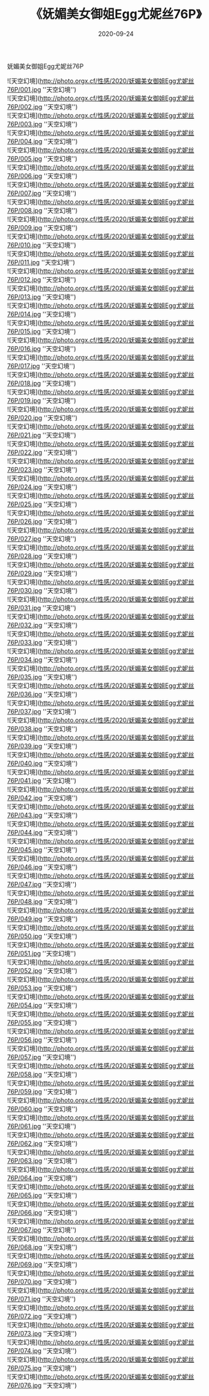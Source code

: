 ﻿---
layout: post
title:  《妩媚美女御姐Egg尤妮丝76P》
date:   2020-09-24
image: http://photo.orgx.cf/性感/2020/妩媚美女御姐Egg尤妮丝76P/000.jpg
categories: [美女, 性感, 泳衣]
---

妩媚美女御姐Egg尤妮丝76P



![天空幻境](http://photo.orgx.cf/性感/2020/妩媚美女御姐Egg尤妮丝76P/001.jpg ''天空幻境'') <br>
![天空幻境](http://photo.orgx.cf/性感/2020/妩媚美女御姐Egg尤妮丝76P/002.jpg ''天空幻境'') <br>
![天空幻境](http://photo.orgx.cf/性感/2020/妩媚美女御姐Egg尤妮丝76P/003.jpg ''天空幻境'') <br>
![天空幻境](http://photo.orgx.cf/性感/2020/妩媚美女御姐Egg尤妮丝76P/004.jpg ''天空幻境'') <br>
![天空幻境](http://photo.orgx.cf/性感/2020/妩媚美女御姐Egg尤妮丝76P/005.jpg ''天空幻境'') <br>
![天空幻境](http://photo.orgx.cf/性感/2020/妩媚美女御姐Egg尤妮丝76P/006.jpg ''天空幻境'') <br>
![天空幻境](http://photo.orgx.cf/性感/2020/妩媚美女御姐Egg尤妮丝76P/007.jpg ''天空幻境'') <br>
![天空幻境](http://photo.orgx.cf/性感/2020/妩媚美女御姐Egg尤妮丝76P/008.jpg ''天空幻境'') <br>
![天空幻境](http://photo.orgx.cf/性感/2020/妩媚美女御姐Egg尤妮丝76P/009.jpg ''天空幻境'') <br>
![天空幻境](http://photo.orgx.cf/性感/2020/妩媚美女御姐Egg尤妮丝76P/010.jpg ''天空幻境'') <br>
![天空幻境](http://photo.orgx.cf/性感/2020/妩媚美女御姐Egg尤妮丝76P/011.jpg ''天空幻境'') <br>
![天空幻境](http://photo.orgx.cf/性感/2020/妩媚美女御姐Egg尤妮丝76P/012.jpg ''天空幻境'') <br>
![天空幻境](http://photo.orgx.cf/性感/2020/妩媚美女御姐Egg尤妮丝76P/013.jpg ''天空幻境'') <br>
![天空幻境](http://photo.orgx.cf/性感/2020/妩媚美女御姐Egg尤妮丝76P/014.jpg ''天空幻境'') <br>
![天空幻境](http://photo.orgx.cf/性感/2020/妩媚美女御姐Egg尤妮丝76P/015.jpg ''天空幻境'') <br>
![天空幻境](http://photo.orgx.cf/性感/2020/妩媚美女御姐Egg尤妮丝76P/016.jpg ''天空幻境'') <br>
![天空幻境](http://photo.orgx.cf/性感/2020/妩媚美女御姐Egg尤妮丝76P/017.jpg ''天空幻境'') <br>
![天空幻境](http://photo.orgx.cf/性感/2020/妩媚美女御姐Egg尤妮丝76P/018.jpg ''天空幻境'') <br>
![天空幻境](http://photo.orgx.cf/性感/2020/妩媚美女御姐Egg尤妮丝76P/019.jpg ''天空幻境'') <br>
![天空幻境](http://photo.orgx.cf/性感/2020/妩媚美女御姐Egg尤妮丝76P/020.jpg ''天空幻境'') <br>
![天空幻境](http://photo.orgx.cf/性感/2020/妩媚美女御姐Egg尤妮丝76P/021.jpg ''天空幻境'') <br>
![天空幻境](http://photo.orgx.cf/性感/2020/妩媚美女御姐Egg尤妮丝76P/022.jpg ''天空幻境'') <br>
![天空幻境](http://photo.orgx.cf/性感/2020/妩媚美女御姐Egg尤妮丝76P/023.jpg ''天空幻境'') <br>
![天空幻境](http://photo.orgx.cf/性感/2020/妩媚美女御姐Egg尤妮丝76P/024.jpg ''天空幻境'') <br>
![天空幻境](http://photo.orgx.cf/性感/2020/妩媚美女御姐Egg尤妮丝76P/025.jpg ''天空幻境'') <br>
![天空幻境](http://photo.orgx.cf/性感/2020/妩媚美女御姐Egg尤妮丝76P/026.jpg ''天空幻境'') <br>
![天空幻境](http://photo.orgx.cf/性感/2020/妩媚美女御姐Egg尤妮丝76P/027.jpg ''天空幻境'') <br>
![天空幻境](http://photo.orgx.cf/性感/2020/妩媚美女御姐Egg尤妮丝76P/028.jpg ''天空幻境'') <br>
![天空幻境](http://photo.orgx.cf/性感/2020/妩媚美女御姐Egg尤妮丝76P/029.jpg ''天空幻境'') <br>
![天空幻境](http://photo.orgx.cf/性感/2020/妩媚美女御姐Egg尤妮丝76P/030.jpg ''天空幻境'') <br>
![天空幻境](http://photo.orgx.cf/性感/2020/妩媚美女御姐Egg尤妮丝76P/031.jpg ''天空幻境'') <br>
![天空幻境](http://photo.orgx.cf/性感/2020/妩媚美女御姐Egg尤妮丝76P/032.jpg ''天空幻境'') <br>
![天空幻境](http://photo.orgx.cf/性感/2020/妩媚美女御姐Egg尤妮丝76P/033.jpg ''天空幻境'') <br>
![天空幻境](http://photo.orgx.cf/性感/2020/妩媚美女御姐Egg尤妮丝76P/034.jpg ''天空幻境'') <br>
![天空幻境](http://photo.orgx.cf/性感/2020/妩媚美女御姐Egg尤妮丝76P/035.jpg ''天空幻境'') <br>
![天空幻境](http://photo.orgx.cf/性感/2020/妩媚美女御姐Egg尤妮丝76P/036.jpg ''天空幻境'') <br>
![天空幻境](http://photo.orgx.cf/性感/2020/妩媚美女御姐Egg尤妮丝76P/037.jpg ''天空幻境'') <br>
![天空幻境](http://photo.orgx.cf/性感/2020/妩媚美女御姐Egg尤妮丝76P/038.jpg ''天空幻境'') <br>
![天空幻境](http://photo.orgx.cf/性感/2020/妩媚美女御姐Egg尤妮丝76P/039.jpg ''天空幻境'') <br>
![天空幻境](http://photo.orgx.cf/性感/2020/妩媚美女御姐Egg尤妮丝76P/040.jpg ''天空幻境'') <br>
![天空幻境](http://photo.orgx.cf/性感/2020/妩媚美女御姐Egg尤妮丝76P/041.jpg ''天空幻境'') <br>
![天空幻境](http://photo.orgx.cf/性感/2020/妩媚美女御姐Egg尤妮丝76P/042.jpg ''天空幻境'') <br>
![天空幻境](http://photo.orgx.cf/性感/2020/妩媚美女御姐Egg尤妮丝76P/043.jpg ''天空幻境'') <br>
![天空幻境](http://photo.orgx.cf/性感/2020/妩媚美女御姐Egg尤妮丝76P/044.jpg ''天空幻境'') <br>
![天空幻境](http://photo.orgx.cf/性感/2020/妩媚美女御姐Egg尤妮丝76P/045.jpg ''天空幻境'') <br>
![天空幻境](http://photo.orgx.cf/性感/2020/妩媚美女御姐Egg尤妮丝76P/046.jpg ''天空幻境'') <br>
![天空幻境](http://photo.orgx.cf/性感/2020/妩媚美女御姐Egg尤妮丝76P/047.jpg ''天空幻境'') <br>
![天空幻境](http://photo.orgx.cf/性感/2020/妩媚美女御姐Egg尤妮丝76P/048.jpg ''天空幻境'') <br>
![天空幻境](http://photo.orgx.cf/性感/2020/妩媚美女御姐Egg尤妮丝76P/049.jpg ''天空幻境'') <br>
![天空幻境](http://photo.orgx.cf/性感/2020/妩媚美女御姐Egg尤妮丝76P/050.jpg ''天空幻境'') <br>
![天空幻境](http://photo.orgx.cf/性感/2020/妩媚美女御姐Egg尤妮丝76P/051.jpg ''天空幻境'') <br>
![天空幻境](http://photo.orgx.cf/性感/2020/妩媚美女御姐Egg尤妮丝76P/052.jpg ''天空幻境'') <br>
![天空幻境](http://photo.orgx.cf/性感/2020/妩媚美女御姐Egg尤妮丝76P/053.jpg ''天空幻境'') <br>
![天空幻境](http://photo.orgx.cf/性感/2020/妩媚美女御姐Egg尤妮丝76P/054.jpg ''天空幻境'') <br>
![天空幻境](http://photo.orgx.cf/性感/2020/妩媚美女御姐Egg尤妮丝76P/055.jpg ''天空幻境'') <br>
![天空幻境](http://photo.orgx.cf/性感/2020/妩媚美女御姐Egg尤妮丝76P/056.jpg ''天空幻境'') <br>
![天空幻境](http://photo.orgx.cf/性感/2020/妩媚美女御姐Egg尤妮丝76P/057.jpg ''天空幻境'') <br>
![天空幻境](http://photo.orgx.cf/性感/2020/妩媚美女御姐Egg尤妮丝76P/058.jpg ''天空幻境'') <br>
![天空幻境](http://photo.orgx.cf/性感/2020/妩媚美女御姐Egg尤妮丝76P/059.jpg ''天空幻境'') <br>
![天空幻境](http://photo.orgx.cf/性感/2020/妩媚美女御姐Egg尤妮丝76P/060.jpg ''天空幻境'') <br>
![天空幻境](http://photo.orgx.cf/性感/2020/妩媚美女御姐Egg尤妮丝76P/061.jpg ''天空幻境'') <br>
![天空幻境](http://photo.orgx.cf/性感/2020/妩媚美女御姐Egg尤妮丝76P/062.jpg ''天空幻境'') <br>
![天空幻境](http://photo.orgx.cf/性感/2020/妩媚美女御姐Egg尤妮丝76P/063.jpg ''天空幻境'') <br>
![天空幻境](http://photo.orgx.cf/性感/2020/妩媚美女御姐Egg尤妮丝76P/064.jpg ''天空幻境'') <br>
![天空幻境](http://photo.orgx.cf/性感/2020/妩媚美女御姐Egg尤妮丝76P/065.jpg ''天空幻境'') <br>
![天空幻境](http://photo.orgx.cf/性感/2020/妩媚美女御姐Egg尤妮丝76P/066.jpg ''天空幻境'') <br>
![天空幻境](http://photo.orgx.cf/性感/2020/妩媚美女御姐Egg尤妮丝76P/067.jpg ''天空幻境'') <br>
![天空幻境](http://photo.orgx.cf/性感/2020/妩媚美女御姐Egg尤妮丝76P/068.jpg ''天空幻境'') <br>
![天空幻境](http://photo.orgx.cf/性感/2020/妩媚美女御姐Egg尤妮丝76P/069.jpg ''天空幻境'') <br>
![天空幻境](http://photo.orgx.cf/性感/2020/妩媚美女御姐Egg尤妮丝76P/070.jpg ''天空幻境'') <br>
![天空幻境](http://photo.orgx.cf/性感/2020/妩媚美女御姐Egg尤妮丝76P/071.jpg ''天空幻境'') <br>
![天空幻境](http://photo.orgx.cf/性感/2020/妩媚美女御姐Egg尤妮丝76P/072.jpg ''天空幻境'') <br>
![天空幻境](http://photo.orgx.cf/性感/2020/妩媚美女御姐Egg尤妮丝76P/073.jpg ''天空幻境'') <br>
![天空幻境](http://photo.orgx.cf/性感/2020/妩媚美女御姐Egg尤妮丝76P/074.jpg ''天空幻境'') <br>
![天空幻境](http://photo.orgx.cf/性感/2020/妩媚美女御姐Egg尤妮丝76P/075.jpg ''天空幻境'') <br>
![天空幻境](http://photo.orgx.cf/性感/2020/妩媚美女御姐Egg尤妮丝76P/076.jpg ''天空幻境'') <br>